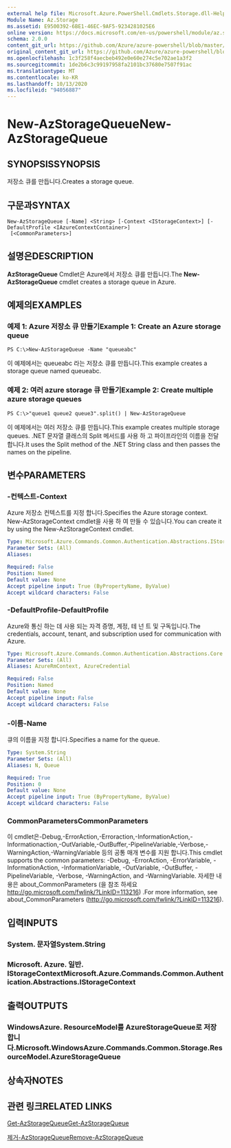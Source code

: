 ```yaml
---
external help file: Microsoft.Azure.PowerShell.Cmdlets.Storage.dll-Help.xml
Module Name: Az.Storage
ms.assetid: E9500392-6BE1-46EC-9AF5-9234281025E6
online version: https://docs.microsoft.com/en-us/powershell/module/az.storage/new-azstoragequeue
schema: 2.0.0
content_git_url: https://github.com/Azure/azure-powershell/blob/master/src/Storage/Storage.Management/help/New-AzStorageQueue.md
original_content_git_url: https://github.com/Azure/azure-powershell/blob/master/src/Storage/Storage.Management/help/New-AzStorageQueue.md
ms.openlocfilehash: 1c3f258f4aecbeb492e0e60e274c5e702ae1a3f2
ms.sourcegitcommit: 1de2b6c3c99197958fa2101bc37680e7507f91ac
ms.translationtype: MT
ms.contentlocale: ko-KR
ms.lasthandoff: 10/13/2020
ms.locfileid: "94056887"
---
```

# <span data-ttu-id="8d9a9-101">New-AzStorageQueue</span><span class="sxs-lookup"><span data-stu-id="8d9a9-101">New-AzStorageQueue</span></span>

## <span data-ttu-id="8d9a9-102">SYNOPSIS</span><span class="sxs-lookup"><span data-stu-id="8d9a9-102">SYNOPSIS</span></span>
<span data-ttu-id="8d9a9-103">저장소 큐를 만듭니다.</span><span class="sxs-lookup"><span data-stu-id="8d9a9-103">Creates a storage queue.</span></span>

## <span data-ttu-id="8d9a9-104">구문과</span><span class="sxs-lookup"><span data-stu-id="8d9a9-104">SYNTAX</span></span>

```
New-AzStorageQueue [-Name] <String> [-Context <IStorageContext>] [-DefaultProfile <IAzureContextContainer>]
 [<CommonParameters>]
```

## <span data-ttu-id="8d9a9-105">설명은</span><span class="sxs-lookup"><span data-stu-id="8d9a9-105">DESCRIPTION</span></span>
<span data-ttu-id="8d9a9-106">**AzStorageQueue** Cmdlet은 Azure에서 저장소 큐를 만듭니다.</span><span class="sxs-lookup"><span data-stu-id="8d9a9-106">The **New-AzStorageQueue** cmdlet creates a storage queue in Azure.</span></span>

## <span data-ttu-id="8d9a9-107">예제의</span><span class="sxs-lookup"><span data-stu-id="8d9a9-107">EXAMPLES</span></span>

### <span data-ttu-id="8d9a9-108">예제 1: Azure 저장소 큐 만들기</span><span class="sxs-lookup"><span data-stu-id="8d9a9-108">Example 1: Create an Azure storage queue</span></span>
```
PS C:\>New-AzStorageQueue -Name "queueabc"
```

<span data-ttu-id="8d9a9-109">이 예제에서는 queueabc 라는 저장소 큐를 만듭니다.</span><span class="sxs-lookup"><span data-stu-id="8d9a9-109">This example creates a storage queue named queueabc.</span></span>

### <span data-ttu-id="8d9a9-110">예제 2: 여러 azure storage 큐 만들기</span><span class="sxs-lookup"><span data-stu-id="8d9a9-110">Example 2: Create multiple azure storage queues</span></span>
```
PS C:\>"queue1 queue2 queue3".split() | New-AzStorageQueue
```

<span data-ttu-id="8d9a9-111">이 예제에서는 여러 저장소 큐를 만듭니다.</span><span class="sxs-lookup"><span data-stu-id="8d9a9-111">This example creates multiple storage queues.</span></span>
<span data-ttu-id="8d9a9-112">.NET 문자열 클래스의 Split 메서드를 사용 하 고 파이프라인의 이름을 전달 합니다.</span><span class="sxs-lookup"><span data-stu-id="8d9a9-112">It uses the Split method of the .NET String class and then passes the names on the pipeline.</span></span>

## <span data-ttu-id="8d9a9-113">변수</span><span class="sxs-lookup"><span data-stu-id="8d9a9-113">PARAMETERS</span></span>

### <span data-ttu-id="8d9a9-114">-컨텍스트</span><span class="sxs-lookup"><span data-stu-id="8d9a9-114">-Context</span></span>
<span data-ttu-id="8d9a9-115">Azure 저장소 컨텍스트를 지정 합니다.</span><span class="sxs-lookup"><span data-stu-id="8d9a9-115">Specifies the Azure storage context.</span></span>
<span data-ttu-id="8d9a9-116">New-AzStorageContext cmdlet을 사용 하 여 만들 수 있습니다.</span><span class="sxs-lookup"><span data-stu-id="8d9a9-116">You can create it by using the New-AzStorageContext cmdlet.</span></span>

```yaml
Type: Microsoft.Azure.Commands.Common.Authentication.Abstractions.IStorageContext
Parameter Sets: (All)
Aliases:

Required: False
Position: Named
Default value: None
Accept pipeline input: True (ByPropertyName, ByValue)
Accept wildcard characters: False
```

### <span data-ttu-id="8d9a9-117">-DefaultProfile</span><span class="sxs-lookup"><span data-stu-id="8d9a9-117">-DefaultProfile</span></span>
<span data-ttu-id="8d9a9-118">Azure와 통신 하는 데 사용 되는 자격 증명, 계정, 테 넌 트 및 구독입니다.</span><span class="sxs-lookup"><span data-stu-id="8d9a9-118">The credentials, account, tenant, and subscription used for communication with Azure.</span></span>

```yaml
Type: Microsoft.Azure.Commands.Common.Authentication.Abstractions.Core.IAzureContextContainer
Parameter Sets: (All)
Aliases: AzureRmContext, AzureCredential

Required: False
Position: Named
Default value: None
Accept pipeline input: False
Accept wildcard characters: False
```

### <span data-ttu-id="8d9a9-119">-이름</span><span class="sxs-lookup"><span data-stu-id="8d9a9-119">-Name</span></span>
<span data-ttu-id="8d9a9-120">큐의 이름을 지정 합니다.</span><span class="sxs-lookup"><span data-stu-id="8d9a9-120">Specifies a name for the queue.</span></span>

```yaml
Type: System.String
Parameter Sets: (All)
Aliases: N, Queue

Required: True
Position: 0
Default value: None
Accept pipeline input: True (ByPropertyName, ByValue)
Accept wildcard characters: False
```

### <span data-ttu-id="8d9a9-121">CommonParameters</span><span class="sxs-lookup"><span data-stu-id="8d9a9-121">CommonParameters</span></span>
<span data-ttu-id="8d9a9-122">이 cmdlet은-Debug,-ErrorAction,-Erroraction,-InformationAction,-Informationaction,-OutVariable,-OutBuffer,-PipelineVariable,-Verbose,-WarningAction,-WarningVariable 등의 공통 매개 변수를 지원 합니다.</span><span class="sxs-lookup"><span data-stu-id="8d9a9-122">This cmdlet supports the common parameters: -Debug, -ErrorAction, -ErrorVariable, -InformationAction, -InformationVariable, -OutVariable, -OutBuffer, -PipelineVariable, -Verbose, -WarningAction, and -WarningVariable.</span></span> <span data-ttu-id="8d9a9-123">자세한 내용은 about_CommonParameters (을 참조 하세요 http://go.microsoft.com/fwlink/?LinkID=113216) .</span><span class="sxs-lookup"><span data-stu-id="8d9a9-123">For more information, see about_CommonParameters (http://go.microsoft.com/fwlink/?LinkID=113216).</span></span>

## <span data-ttu-id="8d9a9-124">입력</span><span class="sxs-lookup"><span data-stu-id="8d9a9-124">INPUTS</span></span>

### <span data-ttu-id="8d9a9-125">System. 문자열</span><span class="sxs-lookup"><span data-stu-id="8d9a9-125">System.String</span></span>

### <span data-ttu-id="8d9a9-126">Microsoft. Azure. 일반. IStorageContext</span><span class="sxs-lookup"><span data-stu-id="8d9a9-126">Microsoft.Azure.Commands.Common.Authentication.Abstractions.IStorageContext</span></span>

## <span data-ttu-id="8d9a9-127">출력</span><span class="sxs-lookup"><span data-stu-id="8d9a9-127">OUTPUTS</span></span>

### <span data-ttu-id="8d9a9-128">WindowsAzure. ResourceModel를 AzureStorageQueue로 저장 합니다.</span><span class="sxs-lookup"><span data-stu-id="8d9a9-128">Microsoft.WindowsAzure.Commands.Common.Storage.ResourceModel.AzureStorageQueue</span></span>

## <span data-ttu-id="8d9a9-129">상속자</span><span class="sxs-lookup"><span data-stu-id="8d9a9-129">NOTES</span></span>

## <span data-ttu-id="8d9a9-130">관련 링크</span><span class="sxs-lookup"><span data-stu-id="8d9a9-130">RELATED LINKS</span></span>

[<span data-ttu-id="8d9a9-131">Get-AzStorageQueue</span><span class="sxs-lookup"><span data-stu-id="8d9a9-131">Get-AzStorageQueue</span></span>](./Get-AzStorageQueue.md)

[<span data-ttu-id="8d9a9-132">제거-AzStorageQueue</span><span class="sxs-lookup"><span data-stu-id="8d9a9-132">Remove-AzStorageQueue</span></span>](./Remove-AzStorageQueue.md)


